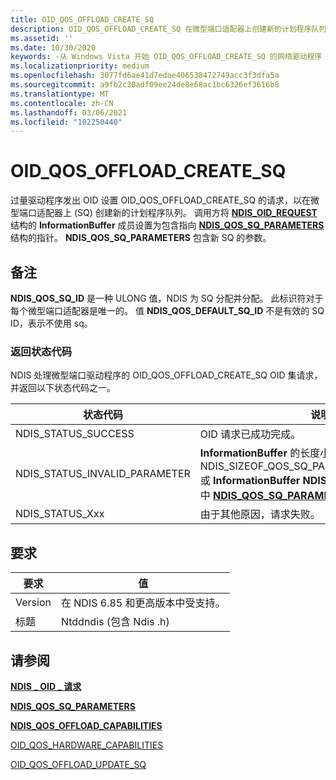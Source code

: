 ```yaml
---
title: OID_QOS_OFFLOAD_CREATE_SQ
description: OID_QOS_OFFLOAD_CREATE_SQ 在微型端口适配器上创建新的计划程序队列 (SQ) 的驱动程序问题
ms.assetid: ''
ms.date: 10/30/2020
keywords: -从 Windows Vista 开始 OID_QOS_OFFLOAD_CREATE_SQ 的网络驱动程序
ms.localizationpriority: medium
ms.openlocfilehash: 3077fd6ae41d7edae406538472749acc3f3dfa5a
ms.sourcegitcommit: a9fb2c30adf09ee24de8e68ac1bc6326ef3616b8
ms.translationtype: MT
ms.contentlocale: zh-CN
ms.lasthandoff: 03/06/2021
ms.locfileid: "102250440"
---
```

# <a name="oid_qos_offload_create_sq"></a>OID_QOS_OFFLOAD_CREATE_SQ

过量驱动程序发出 OID 设置 OID_QOS_OFFLOAD_CREATE_SQ 的请求，以在微型端口适配器上 (SQ) 创建新的计划程序队列。 调用方将 [**NDIS_OID_REQUEST**](/windows-hardware/drivers/ddi/oidrequest/ns-oidrequest-ndis_oid_request)结构的 **InformationBuffer** 成员设置为包含指向 [**NDIS_QOS_SQ_PARAMETERS**](/windows-hardware/drivers/ddi/ntddndis/ns-ntddndis-ndis_qos_sq_parameters)结构的指针。 **NDIS_QOS_SQ_PARAMETERS** 包含新 SQ 的参数。

## <a name="remarks"></a>备注

**NDIS_QOS_SQ_ID** 是一种 ULONG 值，NDIS 为 SQ 分配并分配。 此标识符对于每个微型端口适配器是唯一的。 值 **NDIS_QOS_DEFAULT_SQ_ID** 不是有效的 SQ ID，表示不使用 sq。

### <a name="return-status-codes"></a>返回状态代码

NDIS 处理微型端口驱动程序的 OID_QOS_OFFLOAD_CREATE_SQ OID 集请求，并返回以下状态代码之一。

|状态代码|说明|
|--- |--- |
|NDIS_STATUS_SUCCESS|OID 请求已成功完成。|
|NDIS_STATUS_INVALID_PARAMETER|**InformationBuffer** 的长度小于 NDIS_SIZEOF_QOS_SQ_PARAMETERS_REVISION_1 或 **InformationBuffer** **NDIS_QOS_DEFAULT_SQ_ID** 中 [**NDIS_QOS_SQ_PARAMETERS**](/windows-hardware/drivers/ddi/ntddndis/ns-ntddndis-ndis_qos_sq_parameters)的 **SqId** 字段。 |
|NDIS_STATUS_Xxx|由于其他原因，请求失败。|

 

## <a name="requirements"></a>要求

|要求|值|
|--- |--- |
|Version|在 NDIS 6.85 和更高版本中受支持。|
|标题|Ntddndis (包含 Ndis .h) |

## <a name="see-also"></a>请参阅

[**NDIS \_ OID \_ 请求**](/windows-hardware/drivers/ddi/oidrequest/ns-oidrequest-ndis_oid_request)

[**NDIS_QOS_SQ_PARAMETERS**](/windows-hardware/drivers/ddi/ntddndis/ns-ntddndis-ndis_qos_sq_parameters)

[**NDIS_QOS_OFFLOAD_CAPABILITIES**](/windows-hardware/drivers/ddi/ntddndis/ns-ntddndis-_ndis_qos_offload_capabilities)

[OID_QOS_HARDWARE_CAPABILITIES](oid-qos-hardware-capabilities.md)

[OID_QOS_OFFLOAD_UPDATE_SQ](oid-qos-offload-update-sq.md)

 
